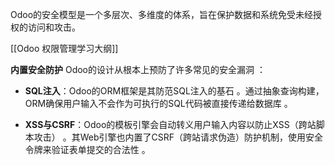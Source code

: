 Odoo的安全模型是一个多层次、多维度的体系，旨在保护数据和系统免受未经授权的访问和攻击。


    

[[Odoo 权限管理学习大纲]]





**内置安全防护** Odoo的设计从根本上预防了许多常见的安全漏洞 ：  

- **SQL注入**：Odoo的ORM框架是其防范SQL注入的基石 。通过抽象查询构建，ORM确保用户输入不会作为可执行的SQL代码被直接传递给数据库 。  
    
- **XSS与CSRF**：Odoo的模板引擎会自动转义用户输入内容以防止XSS（跨站脚本攻击） 。其Web引擎也内置了CSRF（跨站请求伪造）防护机制，使用安全令牌来验证表单提交的合法性 。